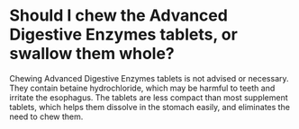 # Should I chew the Advanced Digestive Enzymes tablets, or swallow them whole?

Chewing Advanced Digestive Enzymes tablets is not advised or necessary. They contain betaine hydrochloride, which may be harmful to teeth and irritate the esophagus. The tablets are less compact than most supplement tablets, which helps them dissolve in the stomach easily, and eliminates the need to chew them.